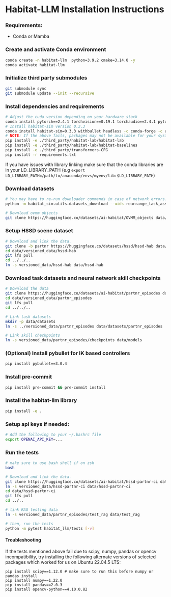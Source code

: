 # Habitat-LLM Installation Instructions

### Requirements:
- Conda or Mamba

### Create and activate Conda environment
```bash
conda create -n habitat-llm  python=3.9.2 cmake=3.14.0 -y
conda activate habitat-llm
```

### Initialize third party submodules
```bash
git submodule sync
git submodule update --init --recursive
```

### Install dependencies and requirements
```bash
# Adjust the cuda version depending on your hardware stack
conda install pytorch==2.4.1 torchvision==0.19.1 torchaudio==2.4.1 pytorch-cuda=12.4 -c pytorch -c nvidia -y
# Install habitat-sim version 0.3.3
conda install habitat-sim=0.3.3 withbullet headless -c conda-forge -c aihabitat -y
# NOTE: If the above fails, packages may not be available for your system. Install from source (see https://github.com/facebookresearch/habitat-sim).
pip install -e ./third_party/habitat-lab/habitat-lab
pip install -e ./third_party/habitat-lab/habitat-baselines
pip install -e ./third_party/transformers-CFG
pip install -r requirements.txt
```
If you have issues with library linking make sure that the conda libraries are in your LD_LIBRARY_PATH (e.g `export LD_LIBRARY_PATH=/path/to/anaconda/envs/myenv/lib:$LD_LIBRARY_PATH`)

### Download datasets
```bash
# You may have to re-run downloader commands in case of network errors.
python -m habitat_sim.utils.datasets_download --uids rearrange_task_assets hab_spot_arm hab3-episodes habitat_humanoids --data-path data/ --no-replace --no-prune

# Download ovmm objects
git clone https://huggingface.co/datasets/ai-habitat/OVMM_objects data/objects_ovmm --recursive
```

### Setup HSSD scene dataset
```bash
# Download and link the data.
git clone -b partnr https://huggingface.co/datasets/hssd/hssd-hab data/versioned_data/hssd-hab
cd data/versioned_data/hssd-hab
git lfs pull
cd ../../..
ln -s versioned_data/hssd-hab data/hssd-hab
```

### Download task datasets and neural network skill checkpoints

```bash
# Download the data
git clone https://huggingface.co/datasets/ai-habitat/partnr_episodes data/versioned_data/partnr_episodes
cd data/versioned_data/partnr_episodes
git lfs pull
cd ../../..

# Link task datasets
mkdir -p data/datasets
ln -s ../versioned_data/partnr_episodes data/datasets/partnr_episodes

# Link skill checkpoints
ln -s versioned_data/partnr_episodes/checkpoints data/models
```

### (Optional) Install pybullet for IK based controllers
```bash
pip install pybullet==3.0.4
```

### Install pre-commit
```bash
pip install pre-commit && pre-commit install
```

### Install the habitat-llm library
```bash
pip install -e .
```

### Setup api keys if needed:
```bash
# Add the following to your ~/.bashrc file
export OPENAI_API_KEY=...
```

### Run the tests
```bash
# make sure to use bash shell if on zsh
bash

# Download and link the data.
git clone https://huggingface.co/datasets/ai-habitat/hssd-partnr-ci data/versioned_data/hssd-partnr-ci
ln -s versioned_data/hssd-partnr-ci data/hssd-partnr-ci
cd data/hssd-partnr-ci
git lfs pull
cd ../..

# link RAG testing data
ln -s versioned_data/partnr_episodes/test_rag data/test_rag

# then, run the tests
python -m pytest habitat_llm/tests [-v]
```

#### Troubleshooting

If the tests mentioned above fail due to scipy, numpy, pandas or opencv incompatibility, try installing the following alternate versions of selected packages which worked for us on Ubuntu 22.04.5 LTS:
```
pip install scipy==1.12.0 # make sure to run this before numpy or pandas install
pip install numpy==1.22.0
pip install pandas==2.0.3
pip install opencv-python==4.10.0.82
```
